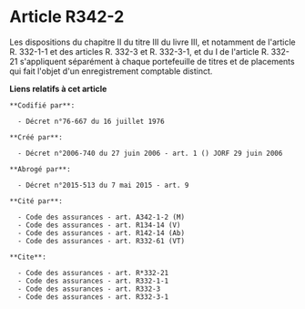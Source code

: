 # Article R342-2

Les dispositions du chapitre II du titre III du livre III, et notamment de l'article R. 332-1-1 et des articles R. 332-3 et
R. 332-3-1, et du I de l'article R. 332-21 s'appliquent séparément à chaque portefeuille de titres et de placements qui fait
l'objet d'un enregistrement comptable distinct.

**Liens relatifs à cet article**

	**Codifié par**:

	  - Décret n°76-667 du 16 juillet 1976

	**Créé par**:

	  - Décret n°2006-740 du 27 juin 2006 - art. 1 () JORF 29 juin 2006

	**Abrogé par**:

	  - Décret n°2015-513 du 7 mai 2015 - art. 9

	**Cité par**:

	  - Code des assurances - art. A342-1-2 (M)
	  - Code des assurances - art. R134-14 (V)
	  - Code des assurances - art. R142-14 (Ab)
	  - Code des assurances - art. R332-61 (VT)

	**Cite**:

	  - Code des assurances - art. R*332-21
	  - Code des assurances - art. R332-1-1
	  - Code des assurances - art. R332-3
	  - Code des assurances - art. R332-3-1
